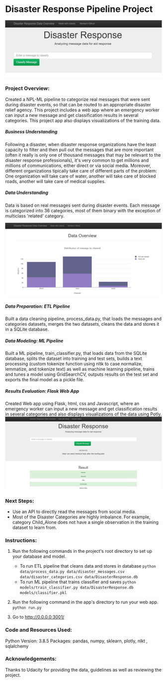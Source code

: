 # Disaster Response Pipeline Project

![homepage](/pics/homepage_top.jpg?raw=true)

### Project Overview:

Created a NPL-ML pipeline to categorize real messages that were sent during disaster events, so that can be routed to an appropriate disaster relief agency. This project includes a web app where an emergency worker can input a new message and get classification results in several categories. This project app also displays visualizations of the training data. 

##### Business Understanding
Following a disaster, when disaster response organizations have the least capacity to filter and then pull out the messages that are more important (often it really is only one of thousand messages that may be relevant to the disaster response professionals), it's very common to get millions and millions of communications, either direct or via social media.
Moreover, different organizations tipically take care of different parts of the problem: One organization will take care of water, another will take care of blocked roads, another will take care  of medical supplies.

##### Data Understanding
Data is based on real messages sent during disaster events. Each message is categorized into 36 categories, most of them binary with the exception of multiclass 'related' category.

![trainingdata](/pics/TrainingDataOverview01.jpg?raw=true)

##### Data Preparation: ETL Pipeline
Built a data cleaning pipeline, process_data.py, that loads the messages and categories datasets, merges the two datasets, cleans the data and stores it in a SQLite database.

##### Data Modeling: ML Pipeline
Built a ML pipeline, train_classifier.py, that loads data from the SQLite database, splits the dataset into training and test sets, builds a text processing (custom tokenize function using nltk to case normalize, lemmatize, and tokenize text) as well as machine learning pipeline, trains and tunes a model using GridSearchCV, outputs results on the test set and exports the final model as a pickle file.

##### Results Evaluation: Flask Web App
Created Web app using Flask, html, css and Javascript, where an emergency worker can input a new message and get classification results in several categories and also displays visualizations of the data using Potly. 
![classifier](/pics/Classifier01.jpg?raw=true)

### Next Steps:
- Use an API to directly read the messages from social media.
- Most of the Disaster Categories are highly imbalance. For example, category Child_Alone does not have a single observation in the training dataset to learn from.

### Instructions:
1. Run the following commands in the project's root directory to set up your database and model.
    - To run ETL pipeline that cleans data and stores in database
        `python data/process_data.py data/disaster_messages.csv data/disaster_categories.csv data/DisasterResponse.db`
    - To run ML pipeline that trains classifier and saves
        `python models/train_classifier.py data/DisasterResponse.db models/classifier.pkl`

2. Run the following command in the app's directory to run your web app.
    `python run.py`

3. Go to http://0.0.0.0:3001/



### Code and Resources Used:
Python Version: 3.8.5
Packages: pandas, numpy, sklearn, plotly, nlkt , sqlalchemy


### Acknowledgements:
Thanks to Udacity for providing the data, guidelines as well as reviewing the project.


